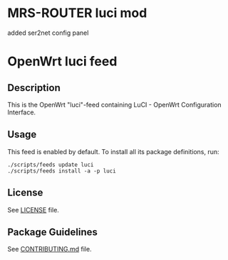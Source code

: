 MRS-ROUTER luci mod
=======

added ser2net config panel

# OpenWrt luci feed

## Description

This is the OpenWrt "luci"-feed containing LuCI - OpenWrt Configuration Interface.

## Usage

This feed is enabled by default. To install all its package definitions, run:
```
./scripts/feeds update luci
./scripts/feeds install -a -p luci
```

## License

See [LICENSE](LICENSE) file.
 
## Package Guidelines

See [CONTRIBUTING.md](CONTRIBUTING.md) file.
